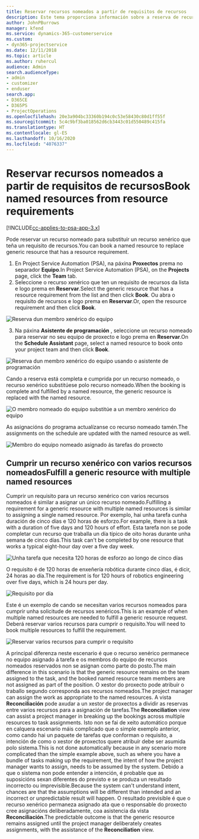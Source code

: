 ```yaml
---
title: Reservar recursos nomeados a partir de requisitos de recursos
description: Este tema proporciona información sobre a reserva de recursos nomeados para un requisito de recursos xenérico.
author: JohnPBurrows
manager: kfend
ms.service: dynamics-365-customerservice
ms.custom:
- dyn365-projectservice
ms.date: 12/11/2018
ms.topic: article
ms.author: ruhercul
audience: Admin
search.audienceType:
- admin
- customizer
- enduser
search.app:
- D365CE
- D365PS
- ProjectOperations
ms.openlocfilehash: 20e3a904bc33360b194c0c53e58430c80d1ff55f
ms.sourcegitcommit: 5c4c9bf3ba018562d6cb3443c01d550489c415fa
ms.translationtype: HT
ms.contentlocale: gl-ES
ms.lasthandoff: 10/16/2020
ms.locfileid: "4076337"
---
```

# <a name="book-named-resources-from-resource-requirements"></a><span data-ttu-id="1ac20-103">Reservar recursos nomeados a partir de requisitos de recursos</span><span class="sxs-lookup"><span data-stu-id="1ac20-103">Book named resources from resource requirements</span></span>

[!INCLUDE[cc-applies-to-psa-app-3.x](../includes/cc-applies-to-psa-app-3x.md)]

<span data-ttu-id="1ac20-104">Pode reservar un recurso nomeado para substituír un recurso xenérico que teña un requisito de recursos.</span><span class="sxs-lookup"><span data-stu-id="1ac20-104">You can book a named resource to replace generic resource that has a resource requirement.</span></span>

1. <span data-ttu-id="1ac20-105">En Project Service Automation (PSA), na páxina **Proxectos** prema no separador **Equipo**.</span><span class="sxs-lookup"><span data-stu-id="1ac20-105">In Project Service Automation (PSA), on the **Projects** page, click the **Team** tab.</span></span>
2. <span data-ttu-id="1ac20-106">Seleccione o recurso xenérico que ten un requisito de recursos da lista e logo prema en **Reservar**.</span><span class="sxs-lookup"><span data-stu-id="1ac20-106">Select the generic resource that has a resource requirement from the list and then click **Book**.</span></span> <span data-ttu-id="1ac20-107">Ou abra o requisito de recursos e logo prema en **Reservar**.</span><span class="sxs-lookup"><span data-stu-id="1ac20-107">Or, open the resource requirement and then click **Book**.</span></span>


![Reserva dun membro xenérico do equipo](media/RM-how-to-14.png)


3. <span data-ttu-id="1ac20-109">Na páxina **Asistente de programación** , seleccione un recurso nomeado para reservar no seu equipo de proxecto e logo prema en **Reservar**.</span><span class="sxs-lookup"><span data-stu-id="1ac20-109">On the **Schedule Assistant** page, select a named resource to book onto your project team and then click **Book**.</span></span>

![Reserva dun membro xenérico do equipo usando o asistente de programación](media/RM-how-to-15.png)

<span data-ttu-id="1ac20-111">Cando a reserva está completa e cumprida por un recurso nomeado, o recurso xenérico substitúese polo recurso nomeado.</span><span class="sxs-lookup"><span data-stu-id="1ac20-111">When the booking is complete and fulfilled by a named resource, the generic resource is replaced with the named resource.</span></span>

![O membro nomeado do equipo substitúe a un membro xenérico do equipo](media/RM-how-to-16.png)

<span data-ttu-id="1ac20-113">As asignacións do programa actualízanse co recurso nomeado tamén.</span><span class="sxs-lookup"><span data-stu-id="1ac20-113">The assignments on the schedule are updated with the named resource as well.</span></span>

![Membro do equipo nomeado asignado ás tarefas do proxecto](media/RM-how-to-17.png)

## <a name="fulfill-a-generic-resource-with-multiple-named-resources"></a><span data-ttu-id="1ac20-115">Cumprir un recurso xenérico con varios recursos nomeados</span><span class="sxs-lookup"><span data-stu-id="1ac20-115">Fulfill a generic resource with multiple named resources</span></span>
<span data-ttu-id="1ac20-116">Cumprir un requisito para un recurso xenérico con varios recursos nomeados é similar a asignar un único recurso nomeado.</span><span class="sxs-lookup"><span data-stu-id="1ac20-116">Fulfilling a requirement for a generic resource with multiple named resources is similar to assigning a single named resource.</span></span> <span data-ttu-id="1ac20-117">Por exemplo, hai unha tarefa cunha duración de cinco días e 120 horas de esforzo.</span><span class="sxs-lookup"><span data-stu-id="1ac20-117">For example, there is a task with a duration of five days and 120 hours of effort.</span></span> <span data-ttu-id="1ac20-118">Esta tarefa non se pode completar cun recurso que traballa un día típico de oito horas durante unha semana de cinco días.</span><span class="sxs-lookup"><span data-stu-id="1ac20-118">This task can't be completed by one resource that works a typical eight-hour day over a five day week.</span></span> 

![Unha tarefa que necesita 120 horas de esforzo ao longo de cinco días](media/RM-how-to-21.png)

<span data-ttu-id="1ac20-120">O requisito é de 120 horas de enxeñería robótica durante cinco días, é dicir, 24 horas ao día.</span><span class="sxs-lookup"><span data-stu-id="1ac20-120">The requirement is for 120 hours of robotics engineering over five days, which is 24 hours per day.</span></span>

![Requisito por día](media/RM-how-to-22.png)

<span data-ttu-id="1ac20-122">Este é un exemplo de cando se necesitan varios recursos nomeados para cumprir unha solicitude de recursos xenéricos.</span><span class="sxs-lookup"><span data-stu-id="1ac20-122">This is an example of when multiple named resources are needed to fulfill a generic resource request.</span></span> <span data-ttu-id="1ac20-123">Deberá reservar varios recursos para cumprir o requisito.</span><span class="sxs-lookup"><span data-stu-id="1ac20-123">You will need to book multiple resources to fulfill the requirement.</span></span>

![Reservar varios recursos para cumprir o requisito](media/RM-how-to-23.png)

<span data-ttu-id="1ac20-125">A principal diferenza neste escenario é que o recurso xenérico permanece no equipo asignado á tarefa e os membros do equipo de recursos nomeados reservados non se asignan como parte do posto.</span><span class="sxs-lookup"><span data-stu-id="1ac20-125">The main difference in this scenario is that the generic resource remains on the team assigned to the task, and the booked named resource team members are not assigned as part of the position.</span></span> <span data-ttu-id="1ac20-126">O xestor do proxecto pode atribuír o traballo segundo corresponda aos recursos nomeados.</span><span class="sxs-lookup"><span data-stu-id="1ac20-126">The project manager can assign the work as appropriate to the named resources.</span></span> <span data-ttu-id="1ac20-127">A vista **Reconciliación** pode axudar a un xestor de proxectos a dividir as reservas entre varios recursos para a asignación de tarefas.</span><span class="sxs-lookup"><span data-stu-id="1ac20-127">The **Reconciliation** view can assist a project manager in breaking up the bookings across multiple resources to task assignments.</span></span> <span data-ttu-id="1ac20-128">Isto non se fai de xeito automático porque en calquera escenario máis complicado que o simple exemplo anterior, como cando hai un paquete de tarefas que conforman o requisito, a intención de como o xestor de proxectos quere atribuír debe ser asumida polo sistema.</span><span class="sxs-lookup"><span data-stu-id="1ac20-128">This is not done automatically because in any scenario more complicated than the simple example above, such as where you have a bundle of tasks making up the requirement, the intent of how the project manager wants to assign, needs to be assumed by the system.</span></span> <span data-ttu-id="1ac20-129">Debido a que o sistema non pode entender a intención, é probable que as suposicións sexan diferentes do previsto e se produza un resultado incorrecto ou imprevisible.</span><span class="sxs-lookup"><span data-stu-id="1ac20-129">Because the system can't understand intent, chances are that the assumptions will be different than intended and an incorrect or unpredictable result will happen.</span></span> <span data-ttu-id="1ac20-130">O resultado previsible é que o recurso xenérico permaneza asignado ata que o responsable do proxecto cree asignacións deliberadamente, coa asistencia da vista **Reconciliación**.</span><span class="sxs-lookup"><span data-stu-id="1ac20-130">The predictable outcome is that the generic resource remains assigned until the project manager deliberately creates assignments, with the assistance of the **Reconciliation** view.</span></span>



